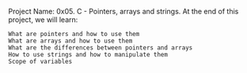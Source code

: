 Project Name: 0x05. C - Pointers, arrays and strings.
At the end of this project, we will learn:

    What are pointers and how to use them
    What are arrays and how to use them
    What are the differences between pointers and arrays
    How to use strings and how to manipulate them
    Scope of variables

